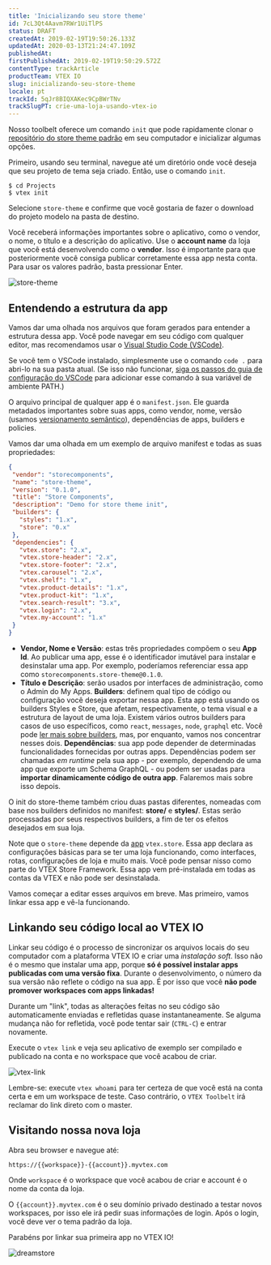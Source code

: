```yaml
---
title: 'Inicializando seu store theme'
id: 7cL3Qt4Aavm7RWr1UiTlPS
status: DRAFT
createdAt: 2019-02-19T19:50:26.133Z
updatedAt: 2020-03-13T21:24:47.109Z
publishedAt: 
firstPublishedAt: 2019-02-19T19:50:29.572Z
contentType: trackArticle
productTeam: VTEX IO
slug: inicializando-seu-store-theme
locale: pt
trackId: 5qJr8BIQXAKec9CpBWrTNv
trackSlugPT: crie-uma-loja-usando-vtex-io
---
```


Nosso toolbelt oferece um comando `init` que pode rapidamente clonar o [repositório do store theme padrão](https://github.com/vtex-apps/store-theme) em seu computador e inicializar algumas opções.

Primeiro, usando seu terminal, navegue até um diretório onde você deseja que seu projeto de tema seja criado. Então, use o comando `init`.

```
$ cd Projects
$ vtex init
```

Selecione `store-theme` e confirme que você gostaria de fazer o download do projeto modelo na pasta de destino.

Você receberá informações importantes sobre o aplicativo, como o vendor, o nome, o título e a descrição do aplicativo. Use o __account name__ da loja que você está desenvolvendo como o __vendor__. Isso é importante para que posteriormente você consiga publicar corretamente essa app nesta conta. Para usar os valores padrão, basta pressionar Enter.

![store-theme](//images.ctfassets.net/alneenqid6w5/6FEPaKbOMqkndELmvd0u6z/f47d4a3a04b5cf270372b5dbc72940a9/store-theme.svg)

## Entendendo a estrutura da app

Vamos dar uma olhada nos arquivos que foram gerados para entender a estrutura dessa app. Você pode navegar em seu código com qualquer editor, mas recomendamos usar o [Visual Studio Code (VSCode)](https://code.visualstudio.com/).

Se você tem o VSCode instalado, simplesmente use o comando `code .` para abri-lo na sua pasta atual. (Se isso não funcionar, [siga os passos do guia de configuração do VSCode](https://code.visualstudio.com/docs/setup/mac#_launching-from-the-command-line) para adicionar esse comando à sua variável de ambiente PATH.)

O arquivo principal de qualquer app é o `manifest.json`. Ele guarda metadados importantes sobre suas apps, como vendor, nome, versão (usamos [versionamento semântico](https://semver.org/)), dependências de apps, builders e policies.

Vamos dar uma olhada em um exemplo de arquivo manifest e todas as suas propriedades:

```json
{
 "vendor": "storecomponents",
 "name": "store-theme",
 "version": "0.1.0",
 "title": "Store Components",
 "description": "Demo for store theme init",
 "builders": {
   "styles": "1.x",
   "store": "0.x"
 },
 "dependencies": {
   "vtex.store": "2.x",
   "vtex.store-header": "2.x",
   "vtex.store-footer": "2.x",
   "vtex.carousel": "2.x",
   "vtex.shelf": "1.x",
   "vtex.product-details": "1.x",
   "vtex.product-kit": "1.x",
   "vtex.search-result": "3.x",
   "vtex.login": "2.x",
   "vtex.my-account": "1.x"
 }
}
```


- __Vendor, Nome e Versão__: estas três propriedades compõem o seu __App Id__. Ao publicar uma app, esse é o identificador imutável para instalar e desinstalar uma app. Por exemplo, poderíamos referenciar essa app como `storecomponents.store-theme@0.1.0`.
- __Título e Descrição__: serão usados por interfaces de administração, como o Admin do My Apps.
__Builders__: definem qual tipo de código ou configuração você deseja exportar nessa app. Esta app está usando os builders Styles e Store, que afetam, respectivamente, o tema visual e a estrutura de layout de uma loja. Existem vários outros builders para casos de uso específicos, como `react`, `messages`, `node`, `graphql` etc. Você pode [ler mais sobre builders](/pt/faq/o-que-e-um-builder-do-vtex-io), mas, por enquanto, vamos nos concentrar nesses dois.
__Dependências__: sua app pode depender de determinadas funcionalidades fornecidas por outras apps. Dependências podem ser chamadas *em runtime* pela sua app - por exemplo, dependendo de uma app que exporte um Schema GraphQL - ou podem ser usadas para __importar dinamicamente código de outra app__. Falaremos mais sobre isso depois.

O init do store-theme também criou duas pastas diferentes, nomeadas com base nos builders definidos no manifest: __store/__ e __styles/__. Estas serão processadas por seus respectivos builders, a fim de ter os efeitos desejados em sua loja.

<div class="alerta alerta-info">
Note que o <code>store-theme</code> depende da <a href="https://github.com/vtex-apps/store">app</a> <code>vtex.store</code>. Essa app declara as configurações básicas para se ter uma loja funcionando, como interfaces, rotas, configurações de loja e muito mais. Você pode pensar nisso como parte do VTEX Store Framework. Essa app vem pré-instalada em todas as contas da VTEX e não pode ser desinstalada.
</div>

Vamos começar a editar esses arquivos em breve. Mas primeiro, vamos linkar essa app e vê-la funcionando.

## Linkando seu código local ao VTEX IO

Linkar seu código é o processo de sincronizar os arquivos locais do seu computador com a plataforma VTEX IO e criar uma *instalação soft*. Isso não é o mesmo que instalar uma app, porque __só é possível instalar apps publicadas com uma versão fixa__. Durante o desenvolvimento, o número da sua versão não reflete o código na sua app. É por isso que você __não pode promover workspaces com apps linkadas!__

Durante um "link", todas as alterações feitas no seu código são automaticamente enviadas e refletidas quase instantaneamente. Se alguma mudança não for refletida, você pode tentar sair (`CTRL-C`) e entrar novamente.

Execute o `vtex link` e veja seu aplicativo de exemplo ser compilado e publicado na conta e no workspace que você acabou de criar.

![vtex-link](//images.ctfassets.net/alneenqid6w5/1peFxCLM0kF9JvC8AmPeFi/9cef3e4e5e5877a744c15ca3f6e8db18/vtex-link.svg)

<div class="alerta alerta-info">
Lembre-se: execute <code>vtex whoami</code> para ter certeza de que você está na conta certa e em um workspace de teste. Caso contrário, o <code>VTEX Toolbelt</code> irá reclamar do link direto com o master.
</div>

## Visitando nossa nova loja

Abra seu browser e navegue até:

`https://{{workspace}}-{{account}}.myvtex.com`

Onde `workspace` é o workspace que você acabou de criar e account é o nome da conta da loja.

O `{{account}}.myvtex.com` é o seu domínio privado destinado a testar novos workspaces, por isso ele irá pedir suas informações de login. Após o login, você deve ver o tema padrão da loja.

Parabéns por linkar sua primeira app no VTEX IO!

![dreamstore](//images.ctfassets.net/alneenqid6w5/7G77GAWEmdysNJ2JBYaAI8/6b2bc7f47f994242c8a853e84e3f0b67/dreamstore.svg)
